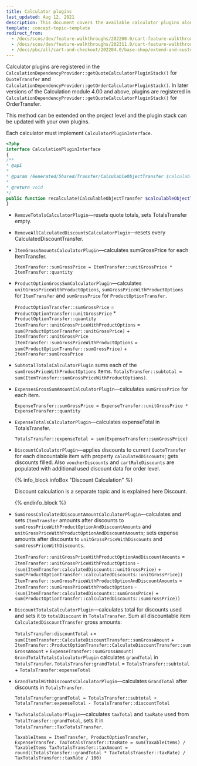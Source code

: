 ```yaml
---
title: Calculator plugins
last_updated: Aug 12, 2021
description: This document covers the available calculator plugins along with their examples.
template: concept-topic-template
redirect_from:
  - /docs/scos/dev/feature-walkthroughs/202200.0/cart-feature-walkthrough/calculator-plugins.html
  - /docs/scos/dev/feature-walkthroughs/202311.0/cart-feature-walkthrough/calculator-plugins.html
  - /docs/pbc/all/cart-and-checkout/202204.0/base-shop/extend-and-customize/calculator-plugins.html
---
```


Calculator plugins are registered in the `CalculationDependencyProvider::getQuoteCalculatorPluginStack()` for `QuoteTransfer` and `CalculationDependencyProvider::getOrderCalculatorPluginStack()`. In later versions of the Calculation module 4.00 and above, plugins are registered in `CalculationDependencyProvider::getQuoteCalculatorPluginStack()` for OrderTransfer.

This method can be extended on the project level and the plugin stack can be updated with your own plugins.

Each calculator must implement `CalculatorPluginInterface`.

```php
<?php
interface CalculationPluginInterface
{
/**
* @api
*
* @param /Generated/Shared/Transfer/CalculableObjectTransfer $calculableObjectTransfer
*
* @return void
*/
public function recalculate(CalculableObjectTransfer $calculableObjectTransfer);
}
```

- `RemoveTotalsCalculatorPlugin`—resets quote totals, sets TotalsTransfer empty.
- `RemoveAllCalculatedDiscountsCalculatorPlugin`—resets every CalculatedDiscountTransfer.
- `ItemGrossAmountsCalculatorPlugin`—calculates sumGrossPrice for each ItemTransfer.

    `ItemTransfer::sumGrossPrice = ItemTransfer::unitGrossPrice * ItemTransfer::quantity`

- `ProductOptionGrossSumCalculatorPlugin`—calculates `unitGrossPriceWithProductOptions`, `sumGrossPriceWithProductOptions` for `ItemTransfer` and `sumGrossPrice` for `ProductOptionTransfer`.

    `ProductOptionTransfer::sumGrossPrice` = `ProductOptionTransfer::unitGrossPrice` * `ProductOptionTransfer::quantity`
    `ItemTransfer::unitGrossPriceWithProductOptions` = `sum(ProductOptionTransfer::unitGrossPrice)` + `ItemTransfer::unitGrossPrice`
    `ItemTransfer::sumGrossPriceWithProductOptions` = `sum(ProductOptionTransfer::sumGrossPrice)` + `ItemTransfer:sumGrossPrice`


- `SubtotalTotalsCalculatorPlugin` sums each of the `sumGrossPriceWithProductOptions` items.
`TotalsTransfer::subtotal = sum(ItemTransfer::sumGrossPriceWithProductOptions)`.

- `ExpensesGrossSumAmountCalculatorPlugin`—calculates `sumGrossPrice` for each item.

    `ExpenseTransfer::sumGrossPrice = ExpenseTransfer::unitGrossPrice * ExpenseTransfer::quantity`

- `ExpenseTotalsCalculatorPlugin`—calculates expenseTotal in TotalsTransfer.

    `TotalsTransfer::expenseTotal = sum(ExpenseTransfer::sumGrossPrice)`

- `DiscountCalculatorPlugin`—applies discounts to current `QuoteTransfer` for each discountable item with property `calculatedDiscounts`; gets discounts filled. Also `voucherDiscounts` and `cartRuleDiscounts` are populated with additional used discount data for order level.

    {% info_block infoBox "Discount Calculation" %}

    Discount calculation is a separate topic and is explained here Discount.

    {% endinfo_block %}

- `SumGrossCalculatedDiscountAmountCalculatorPlugin`—calculates and sets `ItemTransfer` amounts after discounts to `sumGrossPriceWithProductOptionAndDiscountAmounts` and `unitGrossPriceWithProductOptionAndDiscountAmounts`; sets expense amounts after discounts to `unitGrossPriceWithDiscounts` and `sumGrossPriceWithDiscounts`.

    `ItemTransfer::unitGrossPriceWithProductOptionAndDiscountAmounts` = `ItemTransfer::unitGrossPriceWithProductOptions` -  `(sum(ItemTransfer:calculatedDiscounts::unitGrossPrice)` + `sum(ProductOptionTransfer::calculatedDiscounts::unitGrossPrice))`
    `ItemTransfer::sumGrossPriceWithProductOptionAndDiscountAmounts` = `ItemTransfer::sumGrossPriceWithProductOptions` - `(sum(ItemTransfer:calculatedDiscounts::sumGrossPrice)` + `sum(ProductOptionTransfer::calculatedDiscounts::sumGrossPrice))`


- `DiscountTotalsCalculatorPlugin`—сalculates total for discounts used and sets it to `totalDiscount` in `TotalsTransfer`. Sum all discountable item `CalculatedDiscountTransfer` gross amounts:

    `TotalsTransfer:discountTotal` += `sum(ItemTransfer::CalculateDiscountTransfer::sumGrossAmount` +
    `ItemTransfer::ProductOptionTransfer::CalculateDiscountTransfer::sumGrossAmount` + `ExpenseTransfer::sumGrossAmount)`
    `GrandTotalTotalsCalculatorPlugin` calculates `grandTotal` in `TotalsTransfer`.
    `TotalsTransfer:grandTotal` = `TotalsTransfer::subtotal` + `TotalsTransfer:expenseTotal`


- `GrandTotalWithDiscountsCalculatorPlugin`—calculates `GrandTotal` after discounts in `TotalsTransfer`.

    `TotalsTransfer:grandTotal = TotalsTransfer::subtotal + TotalsTransfer:expenseTotal - TotalsTransfer::discountTotal`

- `TaxTotalsCalculatorPlugin`—calculates `taxTotal` and `taxRate` used from `TotalTransfer::grandTotal`, sets it in `TotalsTransfer::TaxTotalsTransfer`.

    `TaxableItems = ItemTransfer, ProductOptionTransfer, ExpenseTransfer. TaxTotalsTransfer::taxRate = sum(TaxableItems) / TaxableItems TaxTotalsTransfer::taxAmount = round((TotalsTransfer::grandTotal * TaxTotalsTransfer::taxRate) / TaxTotalsTransfer::taxRate / 100)`
